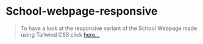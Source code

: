 # School-webpage-responsive

> To have a look at the responsive variant of the School Webpage made using Tailwind CSS click [here...](https://compute-school-webpage-responsive.netlify.app/)

